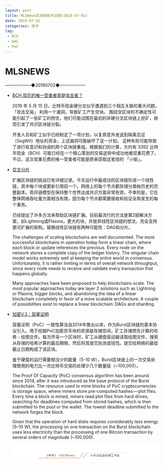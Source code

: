 ```yaml
---
layout: post
title: MLSNews区块链技术日报(2019-07-02)
date: 2019-07-02 
categories: 技术
tag:  
 - BCH
 - DAG
 - PoC
--- 
```

# ​MLSNEWS

——————◆20190702◆——————
* [BCH 双花的唯一受害者竟是攻击者？](https://blog.bitmex.com/zh_cn-the-bitcoin-cash-hardfork-three-interrelated-incidents/)

  2019 年 5 月 15 日，比特币现金硬分叉似乎遭遇到三个相互关联的重大问题。 「攻击交易」 利用一个漏洞，导致矿工产生空块。 围绕空区块的不确定性可能引起了一些矿工的担忧，他们可能试图在最初的非硬分叉区块链上挖矿，继而引发了共识区块链分裂。

  开发人员和矿工似乎已经制定了一项计划，以复原意外发送到隔离见证（SegWit）地址的资金，上述漏洞可能破坏了这一计划。 这种失败可能导致了进行有意识和协调的两个区块链重组。根据我们的计算，大约有 3392 比特币现金（BCH）可能已经在一个精心策划的交易逆转中成功地被双重花费了。 不过，这次双重花费的唯一受害者可能是原来窃取这笔钱的 「小偷」。
* [交叉分片](https://medium.com/@jcliff/crossing-shards-e03aed0c39d1?ref=tokendaily)

  扩展区块链的挑战已有详细记录。今天运行中最成功的区块链形成一个线性链，其中每个块或更新引用前一个。网络上的每个节点都存储分类帐历史的完整副本。奇异链模型在保持整个世界达成共识方面非常有效。不幸的是，它在整体网络吞吐量方面相当有限，因为每个节点都需要接收和验证全局发生的每个事务。

  已经提出了许多方法来帮助区块链扩展。目前最流行的方法是第2层解决方案，如Lightning或Plasma，更大的块，并放弃线性区块链的想法，完全支持更可扩展的架构。替换线性区块链有两种可能性：DAG和分片。

  The challenges of scaling blockchains are well documented. The most successful blockchains in operation today form a linear chain, where each block or update references the previous. Every node on the network stores a complete copy of the ledger history. The singular chain model works extremely well at keeping the entire world in consensus. Unfortunately, it is rather limiting in terms of overall network throughput, since every node needs to receive and validate every transaction that happens globally.

  Many approaches have been proposed to help blockchains scale. The most popular approaches today are layer 2 solutions such as Lightning or Plasma, bigger blocks, and abandoning the idea of a linear blockchain completely in favor of a more scalable architecture. A couple of possibilities exist to replace a linear blockchain: DAGs and sharding.
* [加密V.3：容量证明](https://hackernoon.com/crypto-v-3-proof-of-capacity-7aedfdde01f)

  容量证明（PoC）一致性算法自2014年推出以来，作为Burst区块链的基本协议引入。用于挖掘PoC加密货币块的资源是存储空间，矿工存储预先计算的哈希 - 绘图文件。每次开采一个区块时，矿工从硬盘驱动器读取绘图文件，搜索从存储的哈希计算的最后期限，然后将其提交到池或钱包。提交给网络的最低​​截止日期构成了该区块。

  鉴于硬盘的运行需要相当少的能量（5-10 W），Burst区块链上的一次交易处理使用的电力比一次比特币交易的处理少几个数量级（~100,000）。

  The Proof Of Capacity (PoC) consensus algorithm has been around since 2014, after it was introduced as the base protocol of the Burst blockchain. The resource used to mine blocks of PoC cryptocurrencies is storage space, where miners store pre-computed hashes — plot files. Every time a block is mined, miners read plot files from hard drives, searching for deadlines computed from stored hashes, which is then submitted to the pool or the wallet. The lowest deadline submitted to the network forges the block.

  Given that the operation of hard disks requires considerably less energy (5–10 W), the processing on one transaction on the Burst blockchain uses less electricity than the processing of one Bitcoin transaction by several orders of magnitude (~100.000).
  
  ![](/image/footlogo.png)